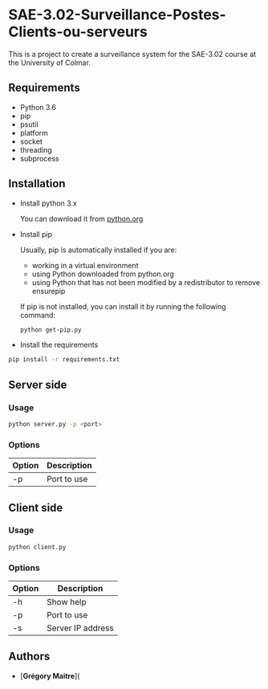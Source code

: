 # SAE-3.02-Surveillance-Postes-Clients-ou-serveurs
This is a project to create a surveillance system for the SAE-3.02 course at the University of Colmar.

## Requirements
- Python 3.6
- pip
- psutil
- platform
- socket
- threading
- subprocess

## Installation
- Install python 3.x

    You can download it from [python.org](https://www.python.org/downloads/)

- Install pip

    Usually, pip is automatically installed if you are:

    - working in a virtual environment
    - using Python downloaded from python.org
    - using Python that has not been modified by a redistributor to remove ensurepip

    If pip is not installed, you can install it by running the following command:

    ```bash
    python get-pip.py
    ```

- Install the requirements
```bash
pip install -r requirements.txt
```

## Server side

### Usage
```bash
python server.py -p <port>
```

### Options

| Option | Description |
| ------ | ----------- |
| -p     | Port to use |

## Client side

### Usage
```bash
python client.py
```

### Options

| Option | Description |
| ------ | ----------- |
| -h     | Show help |
| -p     | Port to use |
| -s     | Server IP address |

## Authors

- [**Grégory Maitre**](
